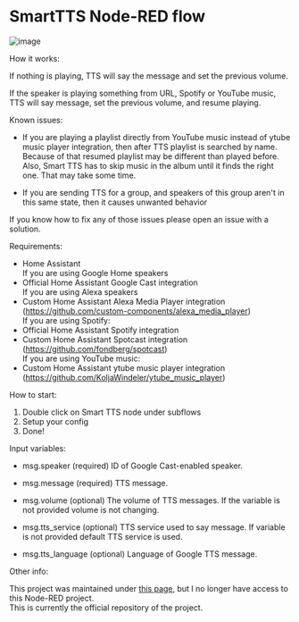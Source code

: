 # SmartTTS Node-RED flow

![image](https://github.com/darkjumpy/SmartTTS_Node-RED_flow/assets/58175895/793e5b85-22d9-498d-b784-fd0ec5cee70b)


How it works:

If nothing is playing, TTS will say the message and set the previous volume.

If the speaker is playing something from URL, Spotify or YouTube music, TTS will 
say message, set the previous volume, and resume playing.

Known issues: <br/>
- If you are playing a playlist directly from YouTube music instead of ytube music player integration,
then after TTS playlist is searched by name. Because of that resumed playlist may be different than played before.
Also, Smart TTS has to skip music in the album until it finds the right one. That may take some time.

- If you are sending TTS for a group, and speakers of this group aren't in this same state, 
then it causes unwanted behavior

If you know how to fix any of those issues please open an issue with a solution.

Requirements:
- Home Assistant <br/>
If you are using Google Home speakers <br/>
- Official Home Assistant Google Cast integration <br/>
If you are using Alexa speakers <br/>
- Custom Home Assistant Alexa Media Player integration (https://github.com/custom-components/alexa_media_player) <br/>
If you are using Spotify: <br/>
- Official Home Assistant Spotify integration
- Custom Home Assistant Spotcast integration (https://github.com/fondberg/spotcast) <br/>
If you are using YouTube music: <br/>
- Custom Home Assistant ytube music player integration (https://github.com/KoljaWindeler/ytube_music_player)

How to start:
1. Double click on Smart TTS node under subflows
2. Setup your config
3. Done!

Input variables:

- msg.speaker (required)
    ID of Google Cast-enabled speaker.

- msg.message (required)
    TTS message.

- msg.volume (optional)
    The volume of TTS messages. If the variable is not 
    provided volume is not changing.
    
- msg.tts_service (optional)
    TTS service used to say message. If variable 
    is not provided default TTS service is used.
    
- msg.tts_language (optional)
    Language of Google TTS message.

Other info:

This project was maintained under [this page](https://flows.nodered.org/flow/d0f137bc6323fd8200b8221cea22d713), but I no longer have access to this Node-RED project.<br/>
This is currently the official repository of the project.
